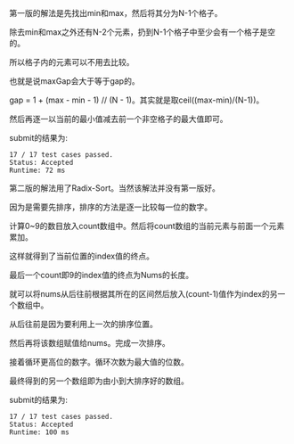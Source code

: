 第一版的解法是先找出min和max，然后将其分为N-1个格子。

除去min和max之外还有N-2个元素，扔到N-1个格子中至少会有一个格子是空的。

所以格子内的元素可以不用去比较。

也就是说maxGap会大于等于gap的。

gap = 1 + (max - min - 1) // (N - 1)。其实就是取ceil((max-min)/(N-1))。

然后再逐一以当前的最小值减去前一个非空格子的最大值即可。

submit的结果为:
```
17 / 17 test cases passed.
Status: Accepted
Runtime: 72 ms
```

第二版的解法用了Radix-Sort。当然该解法并没有第一版好。

因为是需要先排序，排序的方法是逐一比较每一位的数字。

计算0~9的数目放入count数组中。然后将count数组的当前元素与前面一个元素累加。

这样就得到了当前位置的index值的终点。

最后一个count即9的index值的终点为Nums的长度。

就可以将nums从后往前根据其所在的区间然后放入(count-1)值作为index的另一个数组中。

从后往前是因为要利用上一次的排序位置。

然后再将该数组赋值给nums。完成一次排序。

接着循环更高位的数字。循环次数为最大值的位数。

最终得到的另一个数组即为由小到大排序好的数组。

submit的结果为:
```
17 / 17 test cases passed.
Status: Accepted
Runtime: 100 ms
```

